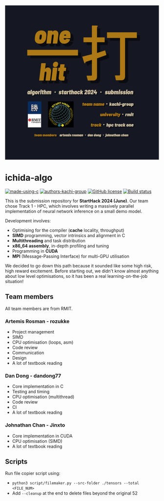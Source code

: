 ![ichida-logo](/resources/ichidalogo.png)

# ichida-algo
[![made-using-c](https://img.shields.io/badge/Made%20with-C%20/%20CUDA-151822.svg)](https://cplusplus.com/)
[![authors-kachi-group](https://img.shields.io/badge/Authors-kachi--group-ad7916.svg)](https://github.com/kachi-group)
[![GitHub license](https://img.shields.io/github/license/kachi-group/ichida-algo.svg)](https://github.com/kachi-group/ichida-algo/blob/main/LICENSE)
[![Build status](https://github.com/kachi-group/ichida-algo/actions/workflows/ci.yml/badge.svg?branch=main&event=push)](https://github.com/kachi-group/ichida-algo/actions/workflows/ci.yml)


This is the submission repository for **StartHack 2024 (June)**. Our team chose Track 1 - HPC, which involves writing a massively parallel implementation of neural network inference on a small demo model.

Development involves:
- Optimising for the compiler (**cache** locality, throughput)
- **SIMD** programming, vector intrinsics and alignment in C
- **Multithreading** and task distribution
- **x86_64 assembly**, in-depth profiling and tuning
- Programming in **CUDA**
- **MPI** (Message-Passing Interface) for multi-GPU utilisation

We decided to go down this path because it sounded like some high risk, high reward excitement. Before starting out, we didn't know almost anything about low level optimisations, so it has been a real learning-on-the-job situation!

## Team members
All team members are from RMIT.
### Artemis Rosman - **rozukke**
- Project management
- SIMD
- CPU optimisation (loops, asm)
- Code review
- Communication
- Design
- A lot of textbook reading

### Dan Dong - **dandong77**
- Core implementation in C
- Testing and timing
- CPU optimisation (multithread)
- Code review
- CI
- A lot of textbook reading

### Johnathan Chan - **Jinxto**
- Core implementation in CUDA
- CPU optimisation (SIMD)
- A lot of textbook reading

## Scripts
Run file copier script using:
 - `python3 script/filemaker.py --src-folder ./tensors --total <FILE_NUM>`
 - Add `--cleanup` at the end to delete files beyond the original 52
